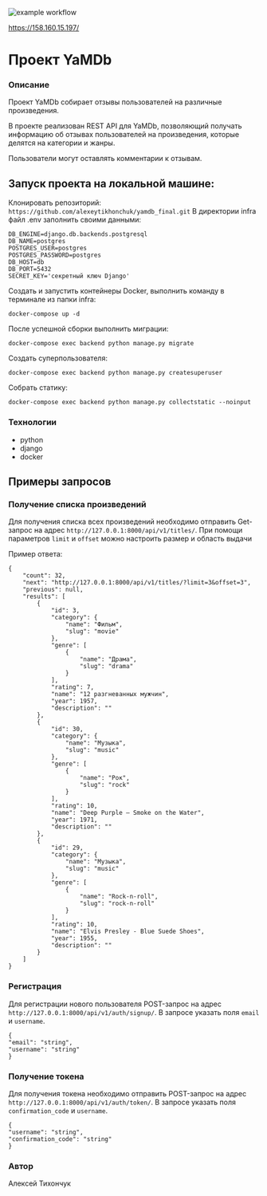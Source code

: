 
![example workflow](https://github.com/AlexeyTikhonchuk/yamdb_final/actions/workflows/yamdb_workflow.yml/badge.svg)

https://158.160.15.197/

# Проект YaMDb
### Описание
Проект YaMDb собирает отзывы пользователей на различные произведения.

В проекте реализован REST API для YaMDb, позволяющий получать 
информацию об отзывах пользователей на произведения, 
которые делятся на категории и жанры. 

Пользователи могут оставлять комментарии к отзывам.

## Запуск проекта на локальной машине:
Клонировать репозиторий:
`https://github.com/alexeytikhonchuk/yamdb_final.git`
В директории infra файл .env заполнить своими данными:
```
DB_ENGINE=django.db.backends.postgresql
DB_NAME=postgres
POSTGRES_USER=postgres
POSTGRES_PASSWORD=postgres
DB_HOST=db
DB_PORT=5432
SECRET_KEY='секретный ключ Django'
```
Создать и запустить контейнеры Docker, выполнить команду в терминале из папки infra:
```
docker-compose up -d
```
После успешной сборки выполнить миграции:
```
docker-compose exec backend python manage.py migrate
```
Создать суперпользователя:
```
docker-compose exec backend python manage.py createsuperuser
```
Собрать статику:
```
docker-compose exec backend python manage.py collectstatic --noinput
```

### Технологии
- python
- django
- docker

## Примеры запросов
### Получение списка произведений
Для получения списка всех произведений необходимо отправить 
Get-запрос на адрес `http://127.0.0.1:8000/api/v1/titles/`.
При помощи параметров `limit` и `offset` можно настроить размер
и область выдачи

Пример ответа:
```
{
    "count": 32,
    "next": "http://127.0.0.1:8000/api/v1/titles/?limit=3&offset=3",
    "previous": null,
    "results": [
        {
            "id": 3,
            "category": {
                "name": "Фильм",
                "slug": "movie"
            },
            "genre": [
                {
                    "name": "Драма",
                    "slug": "drama"
                }
            ],
            "rating": 7,
            "name": "12 разгневанных мужчин",
            "year": 1957,
            "description": ""
        },
        {
            "id": 30,
            "category": {
                "name": "Музыка",
                "slug": "music"
            },
            "genre": [
                {
                    "name": "Рок",
                    "slug": "rock"
                }
            ],
            "rating": 10,
            "name": "Deep Purple — Smoke on the Water",
            "year": 1971,
            "description": ""
        },
        {
            "id": 29,
            "category": {
                "name": "Музыка",
                "slug": "music"
            },
            "genre": [
                {
                    "name": "Rock-n-roll",
                    "slug": "rock-n-roll"
                }
            ],
            "rating": 10,
            "name": "Elvis Presley - Blue Suede Shoes",
            "year": 1955,
            "description": ""
        }
    ]    
}
```
### Регистрация
Для регистрации нового пользователя
POST-запрос на адрес `http://127.0.0.1:8000/api/v1/auth/signup/`.
В запросе указать поля `email` и `username`.

```
{
"email": "string",
"username": "string"
}
```
### Получение токена
Для получения токена необходимо отправить 
POST-запрос на адрес `http://127.0.0.1:8000/api/v1/auth/token/`.
В запросе указать поля `confirmation_code` и `username`.

```
{
"username": "string",
"confirmation_code": "string"
}
```
### Автор
Алексей Тихончук
